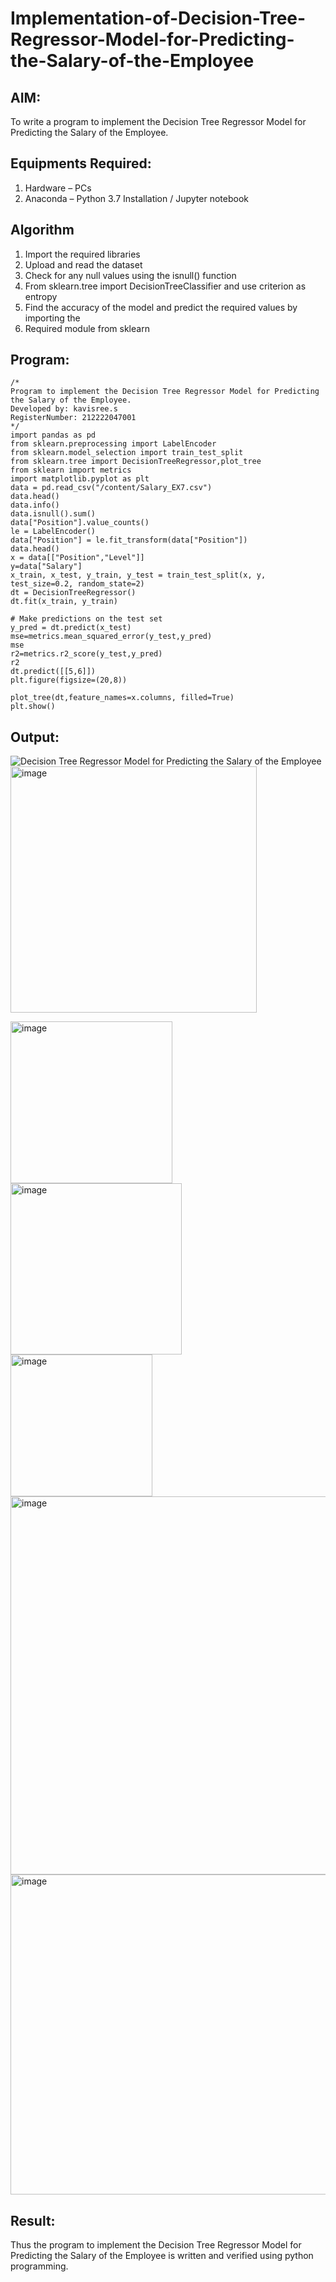 # Implementation-of-Decision-Tree-Regressor-Model-for-Predicting-the-Salary-of-the-Employee

## AIM:
To write a program to implement the Decision Tree Regressor Model for Predicting the Salary of the Employee.

## Equipments Required:
1. Hardware – PCs
2. Anaconda – Python 3.7 Installation / Jupyter notebook

## Algorithm
1. Import the required libraries
2. Upload and read the dataset
3. Check for any null values using the isnull() function
4. From sklearn.tree import DecisionTreeClassifier and use criterion as entropy
5. Find the accuracy of the model and predict the required values by importing the
6. Required module from sklearn

## Program:
```
/*
Program to implement the Decision Tree Regressor Model for Predicting the Salary of the Employee.
Developed by: kavisree.s
RegisterNumber: 212222047001 
*/
import pandas as pd
from sklearn.preprocessing import LabelEncoder
from sklearn.model_selection import train_test_split
from sklearn.tree import DecisionTreeRegressor,plot_tree
from sklearn import metrics
import matplotlib.pyplot as plt
data = pd.read_csv("/content/Salary_EX7.csv")
data.head()
data.info()
data.isnull().sum()
data["Position"].value_counts()
le = LabelEncoder()
data["Position"] = le.fit_transform(data["Position"])
data.head()
x = data[["Position","Level"]]
y=data["Salary"]
x_train, x_test, y_train, y_test = train_test_split(x, y, test_size=0.2, random_state=2)
dt = DecisionTreeRegressor()
dt.fit(x_train, y_train)

# Make predictions on the test set
y_pred = dt.predict(x_test)
mse=metrics.mean_squared_error(y_test,y_pred)
mse
r2=metrics.r2_score(y_test,y_pred)
r2
dt.predict([[5,6]])
plt.figure(figsize=(20,8))

plot_tree(dt,feature_names=x.columns, filled=True)
plt.show()
```

## Output:
![Decision Tree Regressor Model for Predicting the Salary of the Employee](sam.png)
<img width="394" alt="image" src="https://github.com/kavisree86/Implementation-of-Decision-Tree-Regressor-Model-for-Predicting-the-Salary-of-the-Employee/assets/145759687/5a5e9752-5fe1-4e2c-ba39-782d350bbf8e">

<img width="259" alt="image" src="https://github.com/kavisree86/Implementation-of-Decision-Tree-Regressor-Model-for-Predicting-the-Salary-of-the-Employee/assets/145759687/dabda670-1fce-4a90-b72a-6dabea9985a9">

<img width="274" alt="image" src="https://github.com/kavisree86/Implementation-of-Decision-Tree-Regressor-Model-for-Predicting-the-Salary-of-the-Employee/assets/145759687/8daeca92-f67a-4efc-aab8-91c1f6d1828b">

<img width="227" alt="image" src="https://github.com/kavisree86/Implementation-of-Decision-Tree-Regressor-Model-for-Predicting-the-Salary-of-the-Employee/assets/145759687/4d5789cc-c7a4-4f0b-b2ec-bd9db5b4cb9e">

<img width="605" alt="image" src="https://github.com/kavisree86/Implementation-of-Decision-Tree-Regressor-Model-for-Predicting-the-Salary-of-the-Employee/assets/145759687/8a2f269a-274a-4e12-bfb3-4cd2b186dfea">

<img width="512" alt="image" src="https://github.com/kavisree86/Implementation-of-Decision-Tree-Regressor-Model-for-Predicting-the-Salary-of-the-Employee/assets/145759687/369ed972-49a4-4396-a7c1-6cd11dc97274">




## Result:
Thus the program to implement the Decision Tree Regressor Model for Predicting the Salary of the Employee is written and verified using python programming.
